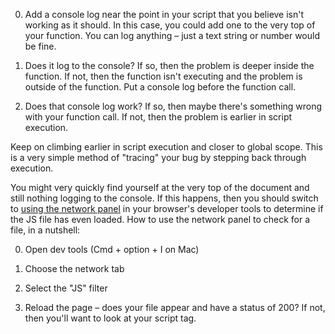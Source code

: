 0. Add a console log near the point in your script that you believe isn't working as it should. In this case, you could add one to the very top of your function. You can log anything – just a text string or number would be fine.

0. Does it log to the console? If so, then the problem is deeper inside the function. If not, then the function isn't executing and the problem is outside of the function. Put a console log before the function call.

0. Does that console log work? If so, then maybe there's something wrong with your function call. If not, then the problem is earlier in script execution.

Keep on climbing earlier in script execution and closer to global scope. This is a very simple method of "tracing" your bug by stepping back through execution.

You might very quickly find yourself at the very top of the document and still nothing logging to the console. If this happens, then you should switch to [using the network panel](https://developers.google.com/web/tools/chrome-devtools/network-performance/resource-loading) in your browser's developer tools to determine if the JS file has even loaded. How to use the network panel to check for a file, in a nutshell:

0. Open dev tools (Cmd + option + I on Mac)

0. Choose the network tab

0. Select the "JS" filter

0. Reload the page – does your file appear and have a status of 200? If not, then you'll want to look at your script tag.